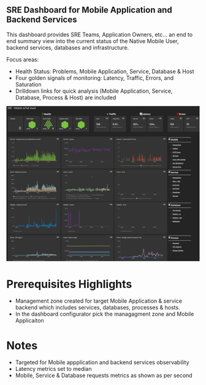 ## SRE Dashboard for Mobile Application and Backend Services

This dashboard provides SRE Teams, Application Owners, etc... an end to end summary view into the current status of the Native Mobile User, backend services, databases and infrastructure.  

Focus areas: 

- Health Status: Problems, Mobile Application, Service, Database & Host 
- Four golden signals of monitoring: Latency, Traffic, Errors, and Saturation
- Drilldown links for quick analysis (Mobile Application, Service, Database, Process & Host) are included

![SRE Dashboard](SRE_Mobile_WFS.png)

# Prerequisites Highlights

- Management zone created for target Mobile Application & service backend which includes services,  databases,  processes & hosts.
- In the dashboard configurator pick the managagment zone and Mobile Applicaiton

# Notes

- Targeted for Mobile appplication and backend services observability
- Latency metrics set to median
- Mobile, Service & Database requests metrics as shown as per second
